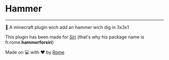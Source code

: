 # Hammer

----
🔨 A minecraft plugin wich add an hammer wich dig in 3x3x1

This plugin has been made for [Siri](https://github.com/Sayrix) (that's why his package name is fr.rome.**hammerforsiri**)


Made on 💻 with ❤️ by [Rome](https://discord.com/users/709481084286533773)